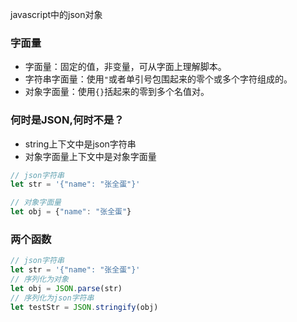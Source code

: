 javascript中的json对象

### 字面量
* 字面量：固定的值，非变量，可从字面上理解脚本。
* 字符串字面量：使用`"`或者单引号包围起来的零个或多个字符组成的。
* 对象字面量：使用`{}`括起来的零到多个名值对。

### 何时是JSON,何时不是？
* string上下文中是json字符串
* 对象字面量上下文中是对象字面量
```js
// json字符串
let str = '{"name": "张全蛋"}'

// 对象字面量
let obj = {"name": "张全蛋"}
```

### 两个函数
```js
// json字符串
let str = '{"name": "张全蛋"}'
// 序列化为对象
let obj = JSON.parse(str)
// 序列化为json字符串
let testStr = JSON.stringify(obj)
```

